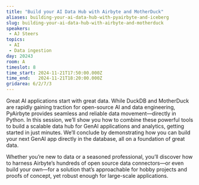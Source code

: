 ```yaml
---
title: "Build your AI Data Hub with Airbyte and MotherDuck"
aliases: building-your-ai-data-hub-with-pyairbyte-and-iceberg
slug: building-your-ai-data-hub-with-airbyte-and-motherduck
speakers:
 - AJ Steers
topics:
 - AI
 - Data ingestion
day: 20243
room: A
timeslot: 8
time_start: 2024-11-21T17:50:00.000Z
time_end:   2024-11-21T18:20:00.000Z
gridarea: 6/2/7/3
---
```


Great AI applications start with great data. While DuckDB and MotherDuck are rapidly gaining traction for open-source AI and data engineering, PyAirbyte provides seamless and reliable data movement—directly in Python. In this session, we’ll show you how to combine these powerful tools to build a scalable data hub for GenAI applications and analytics, getting started in just minutes. We’ll conclude by demonstrating how you can build your next GenAI app directly in the database, all on a foundation of great data.

Whether you’re new to data or a seasoned professional, you’ll discover how to harness Airbyte’s hundreds of open source data connectors—or even build your own—for a solution that’s approachable for hobby projects and proofs of concept, yet robust enough for large-scale applications.